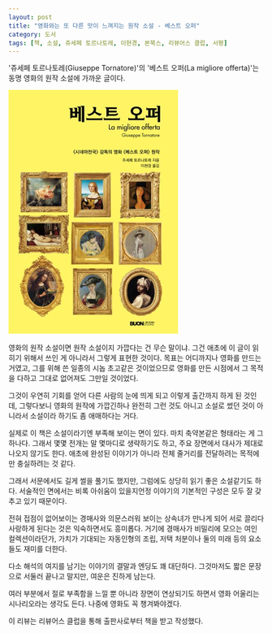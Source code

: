 ```yaml
---
layout: post
title: "영화와는 또 다른 맛이 느껴지는 원작 소설 - 베스트 오퍼"
category: 도서
tags: [책, 소설, 쥬세페 토르나토레, 이현경, 본북스, 리뷰어스 클럽, 서평]
---
```


'쥬세페 토르나토레(Giuseppe Tornatore)'의
'베스트 오퍼(La migliore offerta)'는
동명 영화의 원작 소설에 가까운 글이다.

![표지](/images/la-migliore-offerta-book-h480.jpg)

영화의 원작 소설이면 원작 소설이지 가깝다는 건 무슨 말이냐.
그건 애초에 이 글이 읽히기 위해서 쓰인 게 아니라서 그렇게 표현한 것이다.
목표는 어디까지나 영화를 만드는 거였고,
그를 위해 쓴 일종의 시놉 초고같은 것이었으므로
영화를 만든 시점에서 그 목적을 다하고 그대로 없어져도 그만일 것이었다.

그것이 우연히 기회를 얻어 다른 사람의 눈에 띄게 되고 이렇게 출간까지 하게 된 것인데,
그렇다보니 영화의 원작에 가깝긴하나 완전히 그런 것도 아니고
소설로 썼던 것이 아니라서 소설이라 하기도 좀 애매하다는 거다.

실제로 이 책은 소설이라기엔 부족해 보이는 면이 있다.
마치 축약본같은 형태라는 게 그 하나다.
그래서 몇몇 전개는 말 몇마디로 생략하기도 하고,
주요 장면에서 대사가 제대로 나오지 않기도 한다.
애초에 완성된 이야기가 아니라 전체 줄거리를 전달하려는 목적에만 충실하려는 것 같다.

그래서 서문에서도 길게 썰을 풀기도 했지만,
그럼에도 상당히 읽기 좋은 소설같기도 하다.
서술적인 면에서는 비록 아쉬움이 있을지언정 이야기의 기본적인 구성은 모두 잘 갖추고 있기 때문이다.

전혀 접점이 없어보이는 경매사와 의문스러워 보이는 상속녀가 만나게 되어
서로 끌리다 사랑하게 된다는 것은 익숙하면서도 흥미롭다.
거기에 경매사가 비밀리에 모으는 여인 컬렉션이라던가,
가치가 기대되는 자동인형의 조립,
저택 처분이나 둘의 미래 등의 요소들도 재미를 더한다.

다소 해석의 여지를 남기는 이야기의 결말과 엔딩도 꽤 대단하다.
그것마저도 짧은 문장으로 서둘러 끝나고 말지만, 여운은 진하게 남는다.

여러 부분에서 절로 부족함을 느낄 뿐 아니라 장면이 연상되기도 하면서
영화 어울리는 시나리오라는 생각도 든다.
나중에 영화도 꼭 챙겨봐야겠다.



<div class="im im-info">
이 리뷰는 리뷰어스 클럽을 통해 출판사로부터 책을 받고 작성했다.
</div>
